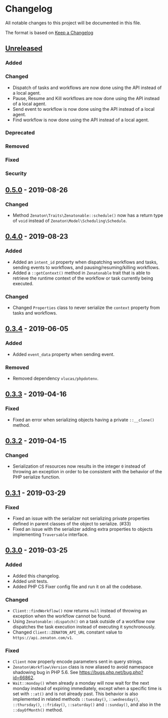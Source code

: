 # Changelog

All notable changes to this project will be documented in this file.

The format is based on [Keep a Changelog](http://keepachangelog.com/en/1.0.0/)

## [Unreleased]

### Added

### Changed

* Dispatch of tasks and workflows are now done using the API instead of a local agent.
* Pause, Resume and Kill workflows are now done using the API instead of a local agent.
* Send event to workflow is now done using the API instead of a local agent.
* Find workflow is now done using the API instead of a local agent.

### Deprecated

### Removed

### Fixed

### Security

## [0.5.0] - 2019-08-26

### Changed

* Method `Zenaton\Traits\Zenatonable::schedule()` now has a return type of `void` instead of
  `Zenaton\Model\Scheduling\Schedule`.

## [0.4.0] - 2019-08-23

### Added

* Added an `intent_id` property when dispatching workflows and tasks, sending events to workflows, and
  pausing/resuming/killing workflows.
* Added a `::getContext()` method in `Zenatonable` trait that is able to retrieve the runtime context
  of the workflow or task currently being executed.

### Changed

* Changed `Properties` class to never serialize the `context` property from tasks and workflows.

## [0.3.4] - 2019-06-05

### Added

* Added `event_data` property when sending event.

### Removed

* Removed dependency `vlucas/phpdotenv`.

## [0.3.3] - 2019-04-16

### Fixed

* Fixed an error when serializing objects having a private `::__clone()` method.

## [0.3.2] - 2019-04-15

### Changed

* Serialization of resources now results in the integer `0` instead of throwing
  an exception in order to be consistent with the behavior of the PHP serialize
  function.

## [0.3.1] - 2019-03-29

### Fixed

* Fixed an issue with the serializer not serializing private properties defined in parent classes of the object to serialize. (#33)
* Fixed an issue with the serializer adding extra properties to objects implementing `Traversable` interface.

## [0.3.0] - 2019-03-25

### Added

* Added this changelog.
* Added unit tests.
* Added PHP CS Fixer config file and run it on all the codebase.

### Changed

* `Client::findWorkflow()` now returns `null` instead of throwing an exception when the workflow cannot be found.
* Using `Zenatonable::dispatch()` on a task outside of a workflow now dispatches the task execution instead of executing it synchronously.
* Changed `Client::ZENATON_API_URL` constant value to `https://api.zenaton.com/v1`.

### Fixed

* `Client` now properly encode parameters sent in query strings.
* `Zenaton\Workflow\Version` class is now aliased to avoid namespace shadowing bug in PHP 5.6. See <https://bugs.php.net/bug.php?id=66862>.
* `Wait::monday()` when already a monday will now wait for the next monday instead of expiring immediately, except when
  a specific time is set with `::at()` and is not already past. This behavior is also implemented in related methods
  `::tuesday()`, `::wednesday()`, `::thursday()`, `::friday()`, `::saturday()` and `::sunday()`, and also in the
  `::dayOfMonth()` method.

[Unreleased]: https://github.com/zenaton/zenaton-php/compare/0.5.0...HEAD
[0.5.0]: https://github.com/zenaton/zenaton-php/compare/0.4.0...0.5.0
[0.4.0]: https://github.com/zenaton/zenaton-php/compare/0.3.4...0.4.0
[0.3.4]: https://github.com/zenaton/zenaton-php/compare/0.3.3...0.3.4
[0.3.3]: https://github.com/zenaton/zenaton-php/compare/0.3.2...0.3.3
[0.3.2]: https://github.com/zenaton/zenaton-php/compare/0.3.1...0.3.2
[0.3.1]: https://github.com/zenaton/zenaton-php/compare/0.3.0...0.3.1
[0.3.0]: https://github.com/zenaton/zenaton-php/compare/0.2.4...0.3.0

